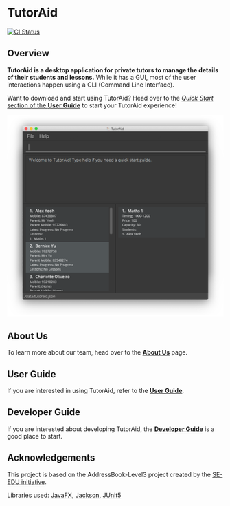 # TutorAid
[![CI Status](https://github.com/se-edu/addressbook-level3/workflows/Java%20CI/badge.svg)](https://github.com/AY2122S1-CS2103T-W16-3/tp/actions)

## Overview
**TutorAid is a desktop application for private tutors to manage the details of their students and lessons.** While it has a GUI, most of the user interactions happen using a CLI (Command Line Interface).

Want to download and start using TutorAid? Head over to the [_Quick Start_ section of the **User Guide**](https://ay2122s1-cs2103t-w16-3.github.io/tp/UserGuide.html#3-quick-start) to start your TutorAid experience!

![Ui](docs/images/Ui.png)

## About Us

To learn more about our team, head over to the [**About Us**](https://ay2122s1-cs2103t-w16-3.github.io/tp/AboutUs.html) page.

## User Guide

If you are interested in using TutorAid, refer to the [**User Guide**](https://ay2122s1-cs2103t-w16-3.github.io/tp/UserGuide.html).

## Developer Guide

If you are interested about developing TutorAid, the [**Developer Guide**](https://ay2122s1-cs2103t-w16-3.github.io/tp/DeveloperGuide.html) is a good place to start.

## Acknowledgements
This project is based on the AddressBook-Level3 project created by the [SE-EDU initiative](https://se-education.org).

Libraries used: [JavaFX](https://openjfx.io/), [Jackson](https://github.com/FasterXML/jackson), [JUnit5](https://github.com/junit-team/junit5)
